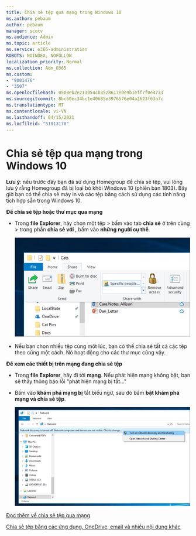 ```yaml
---
title: Chia sẻ tệp qua mạng trong Windows 10
ms.author: pebaum
author: pebaum
manager: scotv
ms.audience: Admin
ms.topic: article
ms.service: o365-administration
ROBOTS: NOINDEX, NOFOLLOW
localization_priority: Normal
ms.collection: Adm_O365
ms.custom:
- "9001476"
- "3507"
ms.openlocfilehash: 0503eb2e213054cb3528617e0e9b1eff7f0e4733
ms.sourcegitcommit: 8bc60ec34bc1e40685e3976576e04a2623f63a7c
ms.translationtype: MT
ms.contentlocale: vi-VN
ms.lasthandoff: 04/15/2021
ms.locfileid: "51813170"
---
```

# <a name="file-sharing-over-a-network-in-windows-10"></a>Chia sẻ tệp qua mạng trong Windows 10

**Lưu ý**: nếu trước đây bạn đã sử dụng Homegroup để chia sẻ tệp, vui lòng lưu ý rằng Homegroup đã bị loại bỏ khỏi Windows 10 (phiên bản 1803). Bây giờ bạn có thể chia sẻ máy in và các tệp bằng cách sử dụng các tính năng tích hợp sẵn trong Windows 10.

**Để chia sẻ tệp hoặc thư mục qua mạng**

- Trong **file Explorer**, hãy chọn một tệp > bấm vào tab **chia sẻ** ở trên cùng > trong phần **chia sẻ với** , bấm vào **những người cụ thể**.

    ![Chia sẻ tệp với những người cụ thể.](media/share-with-specific-people.png)
          
- Nếu bạn chọn nhiều tệp cùng một lúc, bạn có thể chia sẻ tất cả các tệp theo cùng một cách. Nó hoạt động cho các thư mục cũng vậy.

**Để xem các thiết bị trên mạng đang chia sẻ tệp**

- Trong **file Explorer**, hãy đi tới **mạng**. Nếu phát hiện mạng không bật, bạn sẽ thấy thông báo lỗi "phát hiện mạng bị tắt..."

- Bấm vào **khám phá mạng bị** tắt biểu ngữ, sau đó bấm **bật khám phá mạng và chia sẻ tệp**.

    ![Bật khám phá mạng và chia sẻ tệp.](media/turn-on-network-discovery.png)

[Đọc thêm về chia sẻ tệp qua mạng](https://support.microsoft.com/help/4092694/windows-10-file-sharing-over-a-network)

[Chia sẻ tệp bằng các ứng dụng, OneDrive, email và nhiều nội dung khác](https://support.microsoft.com/help/4027674/windows-10-share-files-in-file-explorer)
